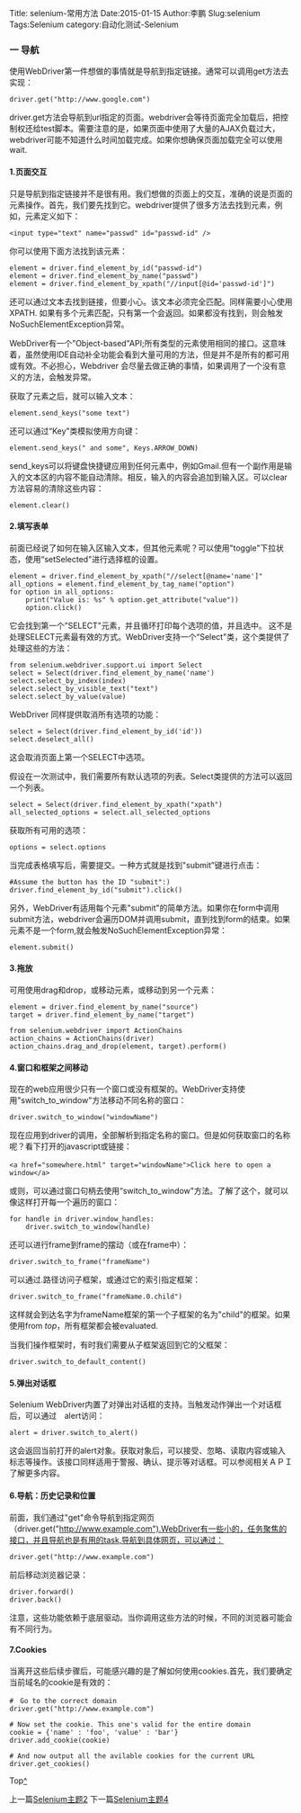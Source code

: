 Title: selenium-常用方法
Date:2015-01-15
Author:李鹏
Slug:selenium
Tags:Selenium
category:自动化测试-Selenium

### 一 导航

使用WebDriver第一件想做的事情就是导航到指定链接。通常可以调用get方法去实现：

    driver.get("http://www.google.com")
    
driver.get方法会导航到url指定的页面。webdriver会等待页面完全加载后，把控制权还给test脚本。需要注意的是，如果页面中使用了大量的AJAX负载过大，webdriver可能不知道什么时间加载完成。如果你想确保页面加载完全可以使用wait.

#### 1.页面交互

只是导航到指定链接并不是很有用。我们想做的页面上的交互，准确的说是页面的元素操作。首先，我们要先找到它。webdriver提供了很多方法去找到元素，例如，元素定义如下：

    <input type="text" name="passwd" id="passwd-id" />
    
你可以使用下面方法找到该元素：

    element = driver.find_element_by_id("passwd-id")
    element = driver.find_element_by_name("passwd")
    element = driver.find_element_by_xpath("//input[@id='passwd-id']")
    
还可以通过文本去找到链接，但要小心。该文本必须完全匹配。同样需要小心使用XPATH. 如果有多个元素匹配，只有第一个会返回。如果都没有找到，则会触发NoSuchElementException异常。

WebDriver有一个”Object-based"API;所有类型的元素使用相同的接口。这意味着，虽然使用IDE自动补全功能会看到大量可用的方法，但是并不是所有的都可用或有效。不必担心，Webdriver 会尽量去做正确的事情，如果调用了一个没有意义的方法，会触发异常。

获取了元素之后，就可以输入文本：

    element.send_keys("some text")
    
还可以通过“Key"类模拟使用方向键：

    element.send_keys(" and some", Keys.ARROW_DOWN)
    
send_keys可以将键盘快捷键应用到任何元素中，例如Gmail.但有一个副作用是输入的文本区的内容不能自动清除。相反，输入的内容会追加到输入区。可以clear方法容易的清除这些内容：

    element.clear()
    
#### 2.填写表单

前面已经说了如何在输入区输入文本，但其他元素呢？可以使用"toggle"下拉状态，使用“setSelected"进行选择框的设置。

    element = driver.find_element_by_xpath("//select[@name='name']"
    all_options = element.find_element_by_tag_name("option")
    for option in all_options:
        print("Value is: %s" % option.get_attribute("value"))
        option.click()
    
它会找到第一个”SELECT"元素，并且循环打印每个选项的值，并且选中。
这不是处理SELECT元素最有效的方式。WebDriver支持一个“Select"类，这个类提供了处理这些的方法：

    from selenium.webdriver.support.ui import Select
    select = Select(driver.find_element_by_name('name')
    select.select_by_index(index)
    select.select_by_visible_text("text")
    select.select_by_value(value)
    
WebDriver 同样提供取消所有选项的功能：

    select = Select(driver.find_element_by_id('id'))
    select.deselect_all()
    
这会取消页面上第一个SELECT中选项。

假设在一次测试中，我们需要所有默认选项的列表。Select类提供的方法可以返回一个列表。

    select = Select(driver.find_element_by_xpath("xpath")
    all_selected_options = select.all_selected_options

获取所有可用的选项：

    options = select.options

当完成表格填写后，需要提交。一种方式就是找到"submit”键进行点击：

    #Assume the button has the ID "submit":)
    driver.find_element_by_id("submit").click()
    
另外，WebDriver有适用每个元素"submit"的简单方法。如果你在form中调用submit方法，webdriver会遍历DOM并调用submit，直到找到form的结束。如果元素不是一个form,就会触发NoSuchElementException异常：

    element.submit()
    
#### 3.拖放

可用使用drag和drop，或移动元素，或移动到另一个元素：

    element = driver.find_element_by_name("source")
    target = driver.find_element_by_name("target")
    
    from selenium.webdriver import ActionChains
    action_chains = ActionChains(driver)
    action_chains.drag_and_drop(element, target).perform()
    
#### 4.窗口和框架之间移动

现在的web应用很少只有一个窗口或没有框架的。WebDriver支持使用"switch_to_window"方法移动不同名称的窗口：

    driver.switch_to_window("windowName")
    
现在应用到driver的调用，全部解析到指定名称的窗口。但是如何获取窗口的名称呢？看下打开的javascript或链接：

    <a href="somewhere.html" target="windowName">Click here to open a　window</a>

或则，可以通过窗口句柄去使用“switch_to_window"方法。了解了这个，就可以像这样打开每一个遍历的窗口：

    for handle in driver.window_handles:
        driver.switch_to_window(handle)
        
还可以进行frame到frame的摆动（或在frame中）：

    driver.switch_to_frame("frameName")
    
可以通过.路径访问子框架，或通过它的索引指定框架：

    driver.switch_to_frame("frameName.0.child")
    
这样就会到达名字为frameName框架的第一个子框架的名为"child"的框架。如果使用from *top*，所有框架都会被evaluated.

当我们操作框架时，有时我们需要从子框架返回到它的父框架：

    driver.switch_to_default_content()
    
#### 5.弹出对话框

Selenium WebDriver内置了对弹出对话框的支持。当触发动作弹出一个对话框后，可以通过　alert访问：

    alert = driver.switch_to_alert()
    
这会返回当前打开的alert对象。获取对象后，可以接受、忽略、读取内容或输入标志等操作。该接口同样适用于警报、确认、提示等对话框。可以参阅相关ＡＰＩ了解更多内容。

#### 6.导航：历史记录和位置

前面，我们通过"get"命令导航到指定网页（driver.get("http://www.example.com").WebDriver有一些小的，任务聚焦的接口，并且导航也是有用的task,导航到具体网页，可以通过：

    driver.get("http://www.example.com")
    
前后移动浏览器记录：

    driver.forward()
    driver.back()
    
注意，这些功能依赖于底层驱动。当你调用这些方法的时候，不同的浏览器可能会有不同行为。

#### 7.Cookies

当离开这些后续步骤后，可能感兴趣的是了解如何使用cookies.首先，我们要确定当前域名的cookie是有效的：

    #　Go to the correct domain
    driver.get("http://www.example.com")
    
    # Now set the cookie. This one's valid for the entire domain
    cookie = {'name' : 'foo', 'value' : 'bar'}
    driver.add_cookie(cookie)
    
    # And now output all the avilable cookies for the current URL
    driver.get_cookies()
    
Top[^]()

上一篇[Selenium主题2](https://king32783784.github.io/2015/01/14/selenium/)
下一篇[Selenium主题4](https://king32783784.github.io/2015/01/16/selenium/)

